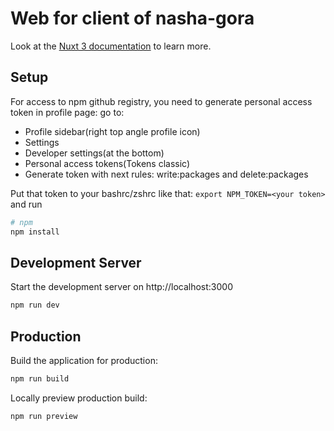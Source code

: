 # Web for client of nasha-gora

Look at the [Nuxt 3 documentation](https://nuxt.com/docs/getting-started/introduction) to learn more.

## Setup

For access to npm github registry, you need to generate personal access token in profile page:
go to:
* Profile sidebar(right top angle profile icon)
* Settings
* Developer settings(at the bottom)
* Personal access tokens(Tokens classic)
* Generate token with next rules: write:packages and delete:packages

Put that token to your bashrc/zshrc like that: `export NPM_TOKEN=<your token>`
and run

```bash
# npm
npm install
```

## Development Server

Start the development server on http://localhost:3000

```bash
npm run dev
```

## Production

Build the application for production:

```bash
npm run build
```

Locally preview production build:

```bash
npm run preview
```
